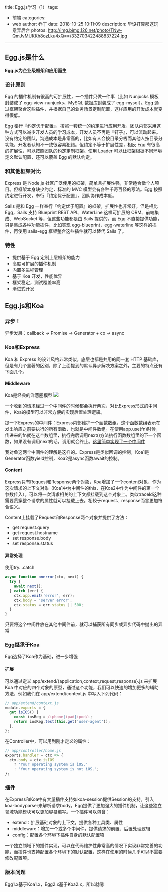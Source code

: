 title: Egg.js学习（1）
tags:
  - 前端
categories:
  - web
author: 乔丁
date: 2018-10-25 10:11:09
description: 毕设打算那这玩意弄后台
photos: http://img.bimg.126.net/photo/TNw-QmJvMUKKh8ozLku4xQ==/332703422488837224.jpg
---
## Egg.js是什么
**Egg.js为企业级框架和应用而生**

### 设计原则
Egg 的插件机制有很高的可扩展性，一个插件只做一件事（比如 Nunjucks 模板封装成了 egg-view-nunjucks、MySQL 数据库封装成了 egg-mysql）。Egg 通过框架聚合这些插件，并根据自己的业务场景定制配置，这样应用的开发成本就变得很低。

Egg 奉行『约定优于配置』，按照一套统一的约定进行应用开发，团队内部采用这种方式可以减少开发人员的学习成本，开发人员不再是『钉子』，可以流动起来。没有约定的团队，沟通成本是非常高的，比如有人会按目录分栈而其他人按目录分功能，开发者认知不一致很容易犯错。但约定不等于扩展性差，相反 Egg 有很高的扩展性，可以按照团队的约定定制框架。使用 Loader 可以让框架根据不同环境定义默认配置，还可以覆盖 Egg 的默认约定。

### 和其他框架对比
Express 是 Node.js 社区广泛使用的框架，简单且扩展性强，非常适合做个人项目。但框架本身缺少约定，标准的 MVC 模型会有各种千奇百怪的写法。Egg 按照约定进行开发，奉行『约定优于配置』，团队协作成本低。

Sails 是和 Egg 一样奉行『约定优于配置』的框架，扩展性也非常好。但是相比 Egg，Sails 支持 Blueprint REST API、WaterLine 这样可扩展的 ORM、前端集成、WebSocket 等，但这些功能都是由 Sails 提供的。而 Egg 不直接提供功能，只是集成各种功能插件，比如实现 egg-blueprint，egg-waterline 等这样的插件，再使用 sails-egg 框架整合这些插件就可以替代 Sails 了。

### 特性
- 提供基于 Egg 定制上层框架的能力
- 高度可扩展的插件机制
- 内置多进程管理
- 基于 Koa 开发，性能优异
- 框架稳定，测试覆盖率高
- 渐进式开发

## Egg.js和Koa
### 异步！
异步发展：callback -> Promise -> Generator + co -> async

### Koa和Express
Koa 和 Express 的设计风格非常类似，底层也都是共用的同一套 HTTP 基础库，但是有几个显著的区别，除了上面提到的默认异步解决方案之外，主要的特点还有下面几个。

#### Middleware
Koa是经典的洋葱圈模型
<img src="https://camo.githubusercontent.com/d80cf3b511ef4898bcde9a464de491fa15a50d06/68747470733a2f2f7261772e6769746875622e636f6d2f66656e676d6b322f6b6f612d67756964652f6d61737465722f6f6e696f6e2e706e67">

一个收到的请求经过一个中间件的时候都会执行两次，对比Express形式的中间件，Koa的模型可以非常方便的实现后置处理逻辑。

提一下Express的中间件：Express内部维护一个函数数组，这个函数数组表示在发出响应之前要执行的所有函数，也就是中间件数组。在使用app.use(fn)时候，传进来的fn就在这个数组里，执行完后调用next()方法执行函数数组里的下一个函数，如果没有调用next的话，调用就会终止。<a href="https://www.jianshu.com/p/797a4e38fe77">这里简单实现了一个中间件</a>

我对鱼这两个中间件的理解是这样的。Express是类似回调的控制，Koa1是Generator函数yield控制，Koa2是async函数await的控制。

#### Content
Express只有Request和Response两个对象，Koa增加了一个content对象，作为这次请求的上下文对象（Koa1中为中间件的this，在Koa2中作为中间件的第一个参数传入）。可以将一次请求相关的上下文都挂载到这个对象上。类似traceld这种需要贯穿整个请求的属性就可以挂载上去。相较于request、response而言更加符合语义。

Content上挂载了Request和Response两个对象并提供了方法：
- get request.query
- get request.hostname
- set response.body
- set response.status

#### 异常处理
使用try...catch
```javascript
async function onerror(ctx, next) {
  try {
    await next();
  } catch (err) {
    ctx.app.emit('error', err);
    ctx.body = 'server error';
    ctx.status = err.status || 500;
  }
}
```
只要将这个中间件放在其他中间件前，就可以捕获所有同步或异步代码中抛出的异常

### Egg继承于Koa
Egg选择了Koa作为基础，进一步增强
#### 扩展
可以通过定义 app/extend/{application,context,request,response}.js 来扩展 Koa 中对应的四个对象的原型，通过这个功能，我们可以快速的增加更多的辅助方法，例如我们在 app/extend/context.js 中写入下列代码：
```javascript
// app/extend/context.js
module.exports = {
  get isIOS() {
    const iosReg = /iphone|ipad|ipod/i;
    return iosReg.test(this.get('user-agent'));
  },
};
```
在Controller中，可以用到刚才定义的属性：
```javascript
// app/controller/home.js
exports.handler = ctx => {
  ctx.body = ctx.isIOS
    ? 'Your operating system is iOS.'
    : 'Your operating system is not iOS.';
};
```
### 插件
在Express和Koa中有大量插件支持如koa-session提供Session的支持，引入koa-bodyparser来解析请求body。Egg提供了更加强大的插件机制，让这些独立领域功能模块可以更加容易编写。一个插件可以包含：
- extend：扩展基础对象的上下文，提供各种工具类、属性
- middleware：增加一个或多个中间件，提供请求的前置、后置处理逻辑
- config：配置各个环境下插件自身的默认配置项

一个独立领域下的插件实现，可以在代码维护性非常高的情况下实现非常完善的功能，而插件也支持配置各个环境下的默认配置，这样在使用的时候几乎可以不需要修改配置项。

### 版本问题
Egg1.x基于Koa1.x，Egg2.x基于Koa2.x，所以就嗯